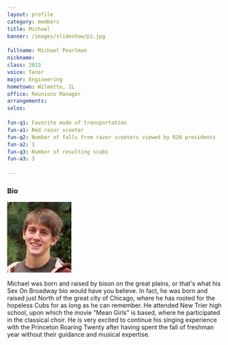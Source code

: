 ```yaml
---
layout: profile
category: members
title: Michael
banner: /images/slideshow/p1.jpg

fullname: Michael Pearlman
nickname: 
class: 2013
voice: Tenor
major: Engineering
hometown: Wilmette, IL
office: Reunions Manager
arrangements: 
solos: 

fun-q1: Favorite mode of transportation
fun-a1: Red razor scooter
fun-q2: Number of falls from razor scooters viewed by R20 presidents
fun-a2: 1
fun-q3: Number of resulting scabs
fun-a3: 3

---
```


### Bio

![Michael](/images/members/current/michael.jpg)

Michael was born and raised by bison on the great plains, or that's
what his Sex On Broadway bio would have you believe. In fact, he was
born and raised just North of the great city of Chicago, where he has
rooted for the hopeless Cubs for as long as he can remember. He
attended New Trier high school, upon which the movie "Mean Girls" is
based, where he participated in the classical choir. He is very
excited to continue his singing experience with the Princeton Roaring
Twenty after having spent the fall of freshman year without their
guidance and musical expertise.
